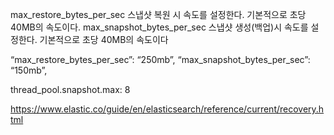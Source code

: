 
max_restore_bytes_per_sec 스냅샷 복원 시 속도를 설정한다. 기본적으로 초당 40MB의 속도이다.
max_snapshot_bytes_per_sec 스냅샷 생성(백업)시 속도를 설정한다. 기본적으로 초당 40MB의 속도이다

“max_restore_bytes_per_sec”: “250mb”,
“max_snapshot_bytes_per_sec”: “150mb”,



thread_pool.snapshot.max: 8



https://www.elastic.co/guide/en/elasticsearch/reference/current/recovery.html
